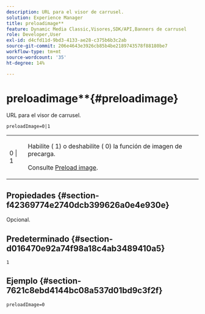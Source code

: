 ```yaml
---
description: URL para el visor de carrusel.
solution: Experience Manager
title: preloadimage**
feature: Dynamic Media Classic,Visores,SDK/API,Banners de carrusel
role: Developer,User
exl-id: d4cfd11d-9bd3-4133-ae28-c375b6b3c2ab
source-git-commit: 206e4643e3926cb85b4be2189743578f88180be7
workflow-type: tm+mt
source-wordcount: '35'
ht-degree: 14%

---
```


# preloadimage**{#preloadimage}

URL para el visor de carrusel.

`preloadImage=0|1`

<table id="table_C616483932C2482CA9794DDD7313FD7C"> 
 <tbody> 
  <tr> 
   <td colname="col1"> <p> <span class="codeph"> 0 | 1</span> </p> </td> 
   <td colname="col2"> <p> Habilite (<span class="codeph"> 1</span>) o deshabilite (<span class="codeph"> 0</span>) la función de imagen de precarga. </p> <p>Consulte <a href="../../../c-html5-aem-asset-viewers/c-html5-aem-carousel/c-html5-aem-carousel-preload-image.md" format="dita" scope="local"> Preload image</a>. </p> </td> 
  </tr> 
 </tbody> 
</table>

## Propiedades {#section-f42369774e2740dcb399626a0e4e930e}

Opcional.

## Predeterminado {#section-d016470e92a74f98a18c4ab3489410a5}

`1`

## Ejemplo {#section-7621c8ebd4144bc08a537d01bd9c3f2f}

```
preloadImage=0
```
